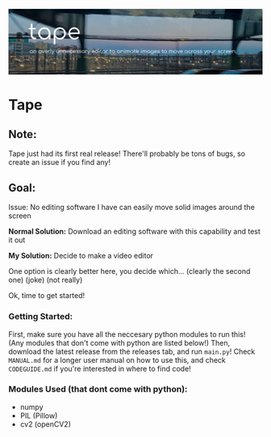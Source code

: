 ![](</tape_banner.png>)

# Tape

## Note:

Tape just had its first real release! There'll probably be tons of bugs, so create an issue if you find any!

## Goal:

Issue: No editing software I have can easily move solid images around the screen

**Normal Solution:** Download an editing software with this capability and test it out

**My Solution:** Decide to make a video editor

One option is clearly better here, you decide which... (clearly the second one) (joke) (not really)

Ok, time to get started!

### Getting Started:

First, make sure you have all the neccesary python modules to run this! (Any modules that don't come with python are listed below!) Then, download the latest release from the releases tab, and run `main.py`! Check `MANUAL.md` for a longer user manual on how to use this, and check `CODEGUIDE.md` if you're interested in where to find code!

### Modules Used (that dont come with python):
- numpy
- PIL (Pillow)
- cv2 (openCV2)